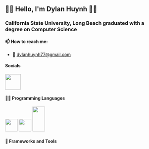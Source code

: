 ## 🧑‍🎓 Hello, I'm Dylan Huynh 🧑‍🎓
### California State University, Long Beach graduated with a degree on Computer Science

#### 📫 How to reach me:
- 📧 dylanhuynh77@gmail.com

#### Socials
<a href="https://www.linkedin.com/in/dylan-huynh-13133b256/">
<img src="https://upload.wikimedia.org/wikipedia/commons/e/e6/729101_linkedin_icon.png" width=50 height=50>
</a>



#### 👨‍💻 Programming Languages

  <p>
  <img src="https://upload.wikimedia.org/wikipedia/commons/6/6a/JavaScript-logo.png" width= 40 height= 40>


  <img src="https://upload.wikimedia.org/wikipedia/commons/c/c3/Python-logo-notext.svg" width= 40 height= 40>


  <img src="https://upload.wikimedia.org/wikipedia/de/e/e1/Java-Logo.svg" width= 40 height=80>
   </p>

#### 🔧 Frameworks and Tools
  
<!--
**dolan77/dolan77** is a ✨ _special_ ✨ repository because its `README.md` (this file) appears on your GitHub profile.

Here are some ideas to get you started:

- 🔭 I’m currently working on ...
- 🌱 I’m currently learning ...
- 👯 I’m looking to collaborate on ...
- 🤔 I’m looking for help with ...
- 💬 Ask me about ...
- 📫 How to reach me: ...
- 😄 Pronouns: ...
- ⚡ Fun fact: ...

<picture>
  <img src="https://upload.wikimedia.org/wikipedia/commons/0/01/LinkedIn_Logo.svg" width= 150 height= 40>
</picture>

-->
